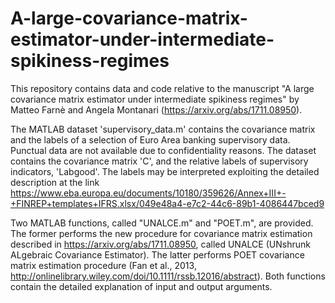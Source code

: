 # A-large-covariance-matrix-estimator-under-intermediate-spikiness-regimes
This repository contains data and code relative to the manuscript "A large covariance matrix estimator under intermediate spikiness regimes" by Matteo Farnè and Angela Montanari (https://arxiv.org/abs/1711.08950). 

The MATLAB dataset 'supervisory_data.m' contains the covariance matrix and the labels of a selection of Euro Area banking supervisory data. Punctual data are not available due to confidentiality reasons. The dataset contains the covariance matrix 'C', and the relative labels of supervisory indicators, 'Labgood'. The labels may be interpreted exploiting the detailed description at the link https://www.eba.europa.eu/documents/10180/359626/Annex+III+-+FINREP+templates+IFRS.xlsx/049e48a4-e7c2-44c6-89b1-4086447bced9

Two MATLAB functions, called "UNALCE.m" and "POET.m", are provided. The former performs the new procedure for covariance matrix estimation described in https://arxiv.org/abs/1711.08950, called UNALCE (UNshrunk ALgebraic Covariance Estimator). The latter performs POET covariance matrix estimation procedure (Fan et al., 2013, http://onlinelibrary.wiley.com/doi/10.1111/rssb.12016/abstract). 
Both functions contain the detailed explanation of input and output arguments.
